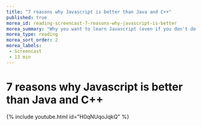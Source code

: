 ```yaml
---
title: "7 reasons why Javascript is better than Java and C++"
published: true
morea_id: reading-screencast-7-reasons-why-javascript-is-better
morea_summary: "Why you want to learn Javascript (even if you don't do web app development)"
morea_type: reading
morea_sort_order: 2
morea_labels:
 - Screencast
 - 13 min
---
```

# 7 reasons why Javascript is better than Java and C++
{% include youtube.html id="H0qNUqoJqkQ" %}
